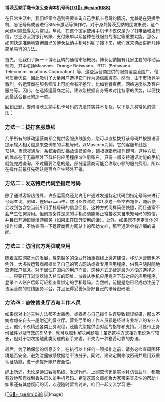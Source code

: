 **博茨瓦納手機卡怎么查询本机号码[[TG💪+ @esim1088](https://t.me/s/esim1088)]**

在日常生活中，我们经常会遇到需要查询自己手机卡号码的情况，尤其是在更换手机、忘记号码或者进行SIM卡激活等操作时。对于身处博茨瓦納的朋友来说，这个问题可能显得尤为常见。毕竟，在这个国家使用手机卡不仅仅是为了打电话和发短信，它还涉及到银行转账、支付账单以及各种在线服务的绑定等重要功能。那么，如何快速准确地查询自己的博茨瓦納手机号码呢？接下来，我们就来详细讲解几种简单易行的方法。

首先，让我们了解一下博茨瓦納的通信市场概况。博茨瓦納拥有几家主要的移动运营商，其中包括Mascom、Orange Botswana、BTC（Botswana Telecommunications Corporation）等。这些运营商提供的服务覆盖范围广，信号质量优良，因此吸引了大量用户选择它们作为通信服务商。然而，由于市场竞争激烈，各运营商在服务细节上可能会有所差异，比如套餐资费、网络速度以及客户服务等。因此，在选择运营商之前，建议您根据自身需求对比各家的优势，以便找到最适合自己的那一款。

回到正题，查询博茨瓦納手机卡号码的方法其实并不复杂。以下是几种常见的做法：

### 方法一：拨打客服热线
几乎所有的移动运营商都会提供客服热线服务，您可以直接拨打该号码并按照语音提示输入相关信息来查询您的手机号码。以Mascom为例，它的客服热线是 *121#*。当您拨通后，系统会自动播放语音菜单，请根据指示操作即可。这种方法的优点在于无需额外下载任何应用程序或注册账户，只需一部支持通话功能的手机就能完成查询。不过需要注意的是，部分运营商可能会收取小额的服务费用，所以在操作前最好先确认是否会产生额外开销。

### 方法二：发送特定代码至指定号码
除了通过客服热线外，许多运营商还允许用户通过发送特定代码到指定号码来进行号码查询。例如，在Mascom中，您可以尝试向 *121* 发送一条空白短信，随后便会收到包含您当前所用手机号码的信息回复。这种方式同样简便快捷，而且通常不会产生任何费用。但前提条件是您的手机必须能够正常接收来自未知号码的短信，并且已开通国际漫游服务（如果正在国外使用的话）。此外，如果您不确定具体的操作步骤，不妨查阅一下运营商官方网站上的帮助文档，那里通常会有详细的说明。

### 方法三：访问官方网页或应用
随着互联网技术的发展，越来越多的企业开始重视线上渠道建设，移动运营商也不例外。大多数运营商都推出了自己的官方网站或者专用应用程序，供客户随时随地查询账户信息。对于居住在国内的用户而言，这种方式无疑是最为方便的选择之一。只要打开浏览器输入相应的网址，或者从手机应用商店下载对应的应用程序，登录个人账户后即可轻松查看绑定的手机号码。当然啦，前提是您已经成功注册了该运营商的在线服务平台，并且记得妥善保管好自己的账号密码哦！

### 方法四：前往营业厅咨询工作人员
如果您对上述三种方法都不太熟悉，或者担心自己操作失误导致错误结果，那么不妨考虑亲自去一趟附近的营业厅。营业厅里的工作人员都是经过专业培训的专业人士，他们不仅精通各类业务流程，还能为您提供面对面的指导和支持。只要带上身份证件以及有效的SIM卡，就可以顺利解决问题啦！虽然这种方式相对来说耗时较长，但对于初次接触此类问题的新手来说，不失为一种稳妥可靠的办法。

最后，为了确保您的信息安全，在执行以上任何一项操作之前，请务必检查周围环境是否安全，避免泄露敏感数据给不法分子。同时，建议定期修改密码并启用双重认证功能，进一步提升账户安全性。

综上所述，无论是通过客服热线、发送代码、上网查询还是实地拜访营业厅，都能有效地帮您找到丢失已久的手机号码。希望这篇文章能给大家带来实质性的帮助！如果还有其他疑问的话，欢迎随时留言讨论，咱们一起交流学习吧~

[[TG💪+ @esim1088](https://t.me/s/esim1088) ![Image](https://i.postimg.cc/4NQfJmqS/Snipaste-2025-05-13-00-14-12.png)]